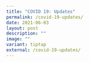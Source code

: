```yaml
---
title: "COVID 19: Updates"
permalink: /covid-19-updates/
date: 2021-06-03
layout: post
description: ""
image: ""
variant: tiptap
external: /covid-19-updates/
---
```

